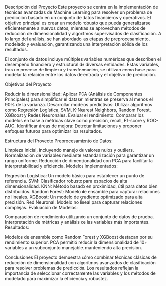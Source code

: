 Descripción del Proyecto
Este proyecto se centra en la implementación de técnicas avanzadas de Machine Learning para resolver un problema de predicción basado en un conjunto de datos financieros y operativos. El objetivo principal es crear un modelo robusto que pueda generalizarse eficientemente a nuevos datos, mientras se aprovechan métodos de reducción de dimensionalidad y algoritmos supervisados de clasificación. A lo largo del análisis, se han abordado las etapas de preprocesamiento, modelado y evaluación, garantizando una interpretación sólida de los resultados.

El conjunto de datos incluye múltiples variables numéricas que describen el desempeño financiero y estructural de diversas entidades. Estas variables, tras un proceso de limpieza y transformación, se utilizan como base para modelar la relación entre los datos de entrada y el objetivo de predicción.

Objetivos del Proyecto

Reducir la dimensionalidad: Aplicar PCA (Análisis de Componentes Principales) para simplificar el dataset mientras se preserva al menos el 90% de la varianza.
Desarrollar modelos predictivos: Utilizar algoritmos como Regresión Logística, SVM, K-Nearest Neighbors, Random Forest, XGBoost y Redes Neuronales.
Evaluar el rendimiento: Comparar los modelos en base a métricas clave como precisión, recall, F1-score y ROC-AUC.
Identificar áreas de mejora: Detectar limitaciones y proponer enfoques futuros para optimizar los resultados.

Estructura del Proyecto
Preprocesamiento de Datos:

Limpieza inicial, incluyendo manejo de valores nulos y outliers.
Normalización de variables mediante estandarización para garantizar un rango uniforme.
Reducción de dimensionalidad con PCA para facilitar la interpretabilidad y eficiencia.
Modelos Implementados:

Regresión Logística: Un modelo básico para establecer un punto de referencia.
SVM: Clasificador robusto para espacios de alta dimensionalidad.
KNN: Método basado en proximidad, útil para datos bien distribuidos.
Random Forest: Modelo de ensamble para capturar relaciones no lineales.
XGBoost: Un modelo de gradiente optimizado para alta precisión.
Red Neuronal: Modelo no lineal para capturar relaciones complejas.
Evaluación de Modelos:

Comparación de rendimiento utilizando un conjunto de datos de prueba.
Interpretación de métricas y análisis de las variables más importantes.
Resultados:

Modelos de ensamble como Random Forest y XGBoost destacan por su rendimiento superior.
PCA permitió reducir la dimensionalidad de 10+ variables a un subconjunto manejable, manteniendo alta precisión.

Conclusiones
El proyecto demuestra cómo combinar técnicas clásicas de reducción de dimensionalidad con algoritmos avanzados de clasificación para resolver problemas de predicción. Los resultados reflejan la importancia de seleccionar correctamente las variables y los métodos de modelado para maximizar la eficiencia y robustez.

